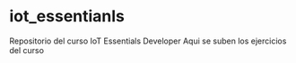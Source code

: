 # iot_essentianls
Repositorio del curso IoT Essentials Developer
Aqui se suben los ejercicios del curso
